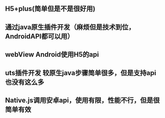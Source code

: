 ## H5+plus(简单但是不是很好用)

## 通过java原生插件开发（麻烦但是技术到位，AndroidAPI都可以用）

## webView Android使用H5的api

## uts插件开发 较原生java步骤简单很多，但是支持api也没有这么多 

## Native.js调用安卓api，使用有限，性能不行，但是很简单有效
